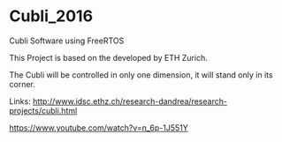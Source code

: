 # Cubli_2016
Cubli Software using FreeRTOS

This Project is based on the developed by ETH Zurich.

The Cubli will be controlled in only one dimension, it will stand only in its corner.

Links:
http://www.idsc.ethz.ch/research-dandrea/research-projects/cubli.html

https://www.youtube.com/watch?v=n_6p-1J551Y
